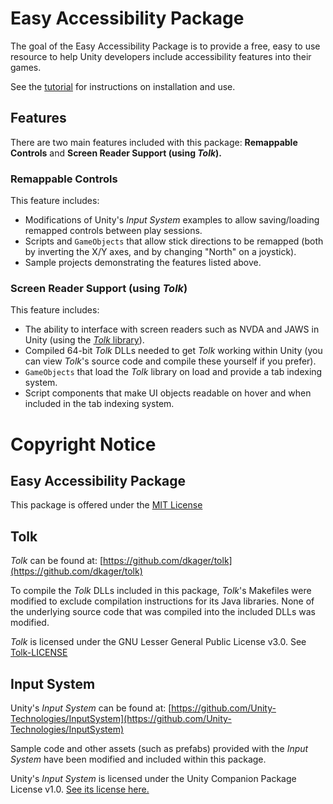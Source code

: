 # Easy Accessibility Package
The goal of the Easy Accessibility Package is to provide a free, easy to use resource to help Unity developers include accessibility features into their games. 

See the [tutorial](https://github.com/trudeaua21/EasyAccessibilityPackage/blob/main/Tutorial.md) for instructions on installation and use.

## Features 
There are two main features included with this package: **Remappable Controls** and **Screen Reader Support (using _Tolk_).**



### Remappable Controls
This feature includes:
* Modifications of Unity's _Input System_ examples to allow saving/loading remapped controls between play sessions.
* Scripts and `GameObjects` that allow stick directions to be remapped (both by inverting the X/Y axes, and by changing "North" on a joystick).
* Sample projects demonstrating the features listed above.

### Screen Reader Support (using _Tolk_)
This feature includes:
* The ability to interface with screen readers such as NVDA and JAWS in Unity (using the [_Tolk_ library](https://github.com/dkager/tolk)).
* Compiled 64-bit _Tolk_ DLLs needed to get _Tolk_ working within Unity (you can view _Tolk_'s source code and compile these yourself if you prefer).
* `GameObjects` that load the _Tolk_ library on load and provide a tab indexing system.
* Script components that make UI objects readable on hover and when included in the tab indexing system.



# Copyright Notice
## Easy Accessibility Package
This package is offered under the [MIT License](https://github.com/trudeaua21/EasyAccessibilityPackage/blob/main/LICENSE) 

## Tolk
_Tolk_ can be found at: [https://github.com/dkager/tolk](https://github.com/dkager/tolk)

To compile the _Tolk_ DLLs included in this package, _Tolk_'s Makefiles were modified to exclude compilation instructions for its Java libraries. None of the underlying source code that was compiled into the included DLLs was modified.

_Tolk_ is licensed under the GNU Lesser General Public License v3.0. See [Tolk-LICENSE](https://github.com/trudeaua21/EasyAccessibilityPackage/blob/main/Tolk-LICENSE)

## Input System
Unity's _Input System_ can be found at: [https://github.com/Unity-Technologies/InputSystem](https://github.com/Unity-Technologies/InputSystem)

Sample code and other assets (such as prefabs) provided with the _Input System_ have been modified and included within this package. 

Unity's _Input System_ is licensed under the Unity Companion Package License v1.0. [See its license here.](https://docs.unity3d.com/Packages/com.unity.inputsystem@1.0/license/LICENSE.html)
